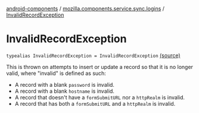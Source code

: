 [android-components](../index.md) / [mozilla.components.service.sync.logins](index.md) / [InvalidRecordException](./-invalid-record-exception.md)

# InvalidRecordException

`typealias InvalidRecordException = InvalidRecordException` [(source)](https://github.com/mozilla-mobile/android-components/blob/master/components/service/sync-logins/src/main/java/mozilla/components/service/sync/logins/AsyncLoginsStorage.kt#L88)

This is thrown on attempts to insert or update a record so that it
is no longer valid, where "invalid" is defined as such:

* A record with a blank `password` is invalid.
* A record with a blank `hostname` is invalid.
* A record that doesn't have a `formSubmitURL` nor a `httpRealm` is invalid.
* A record that has both a `formSubmitURL` and a `httpRealm` is invalid.
